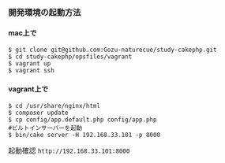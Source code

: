 ### 開発環境の起動方法
#### mac上で
```
$ git clone git@github.com:Gozu-naturecue/study-cakephp.git
$ cd study-cakephp/opsfiles/vagrant
$ vagrant up
$ vagrant ssh
```

#### vagrant上で
```
$ cd /usr/share/nginx/html
$ composer update
$ cp config/app.default.php config/app.php 
#ビルトインサーバーを起動
$ bin/cake server -H 192.168.33.101 -p 8000
```

起動確認 `http://192.168.33.101:8000`